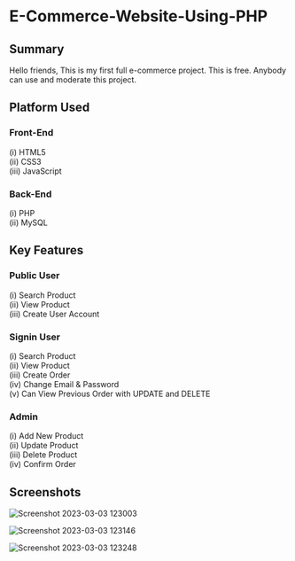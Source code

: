 # E-Commerce-Website-Using-PHP

## Summary
Hello friends, This is my first full e-commerce project. This is free. Anybody can use and moderate this project.

## Platform Used
### Front-End
  (i) HTML5 <br>
  (ii) CSS3 <br>
  (iii) JavaScript <br>

### Back-End
  (i) PHP <br>
  (ii) MySQL <br>

## Key Features
### Public User
(i) Search Product <br>
(ii) View Product <br>
(iii) Create User Account <br>

### Signin User
(i) Search Product <br>
(ii) View Product <br>
(iii) Create Order <br>
(iv) Change Email & Password <br>
(v) Can View Previous Order with UPDATE and DELETE <br>

### Admin
(i) Add New Product <br>
(ii) Update Product <br>
(iii) Delete Product <br>
(iv) Confirm Order <br>

## Screenshots
![Screenshot 2023-03-03 123003](https://user-images.githubusercontent.com/88532016/222684968-6b05b983-166c-4fd3-b220-817234f22eba.png)

![Screenshot 2023-03-03 123146](https://user-images.githubusercontent.com/88532016/222685089-6d46c107-1030-44e3-a8a9-b9a7714f0e21.png)

![Screenshot 2023-03-03 123248](https://user-images.githubusercontent.com/88532016/222685174-96933d51-0b30-468c-ac5c-dbc29e780624.png)

